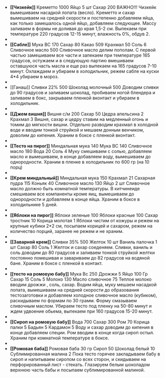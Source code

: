- **[[Чизкейк]]** 
  Креметто 1000
  Яйцо 5 шт
  Сахар 200
  ВАЖНО!!!
  Чизкейк вымешиваем насадкой лопата (весло). Креметто и сахар вымешиваем на средней скорости и постепенно добавляем яйца, как только замешалось одной яйцо, добавляем следующее. Массу заливаем в формы не доливая до края 1,5-2 см. Выпекаем при температуре 220 градусов 12-15 минут, влажность 0%, обдув 2.
-
- **[[Сабле]]** 
  Мука ВС 170
  Сахар 80
  Какао 509
  Крахмал 50
  Соль 6
  Сливочное масло 500
  Сливочное масло делим пополам. С первой частью замешиваем все части и запекаем при температуре 165 градусов, остужаем и в следующую партию вмешиваем оставшуюся часть масла и еще раз выпекаем на 165 градусов 7-10 минут. Охлаждаем и убираем в холодильник, режем сабле на куски 4*4 убираем в мороз.
-
- [[Ганаш]] 
  Сливки 22% 500
  Шоколад молочный 500
  Доводим сливки до 90 градусов и заливаем шоколад, пробиваем ногой блендера и заливаем в бокс, закрываем пленкой вконтакт и убираем в холодильник.
-
- **[[Джем вишня]]** 
  Вишня с/м 200
  Сахар 50
  Цедра апельсина 2
  Крахмал 3
  Вишня, сахар и цедру ставим на медленный огонь и томим до мягкости вишни. Отдельно разводим крахмал в холодной воде и вводим тонкой струйкой и мешаем донным венчиком, доволим до кипения. Храним в боксе с пленкой вконтакт.
-
- **[[Тесто на пирог]]** 
  Миндальная мука 140
  Мука ВС 140
  Сливочное масло 180
  Вода 20
  Соль 4
  Муку смешиваем с солью, добавляем масло и вымешиваем, в конце добавляем воду, вымешиваем до однородности. Храним в пленке в холодильник по 600 гр (на 10 порц)
-
- **[[Крем миндальный]]** 
  Миндальная мука 150
  Крахмал 21
  Сахарная пудра 115
  Коньяк 40
  Сливочное масло 130
  Яйцо 2 шт
  Сливочное масло должно быть комнатной температуры. В китчинеиде смешиваем все компаненты кроме яиц, вымешиваем до однородности и добавляем в конце яйца. Храним в боксе в холодильнике 5 дней.
-
- **[[Яблоки на пирог]]** 
  Яблоки зеленые 100
  Яблоки красные 100
  Сахар тростник 10
  Корица молотая 1
  Яблоки чистим от кожуры и режем на крупные кубики 2*2 см, посыпаем корицей и сахаром, режем на количество порций, заранее не режем и не храним.
-
- **[[Заварной крем]]** 
  Сливки 35% 500
  Желток 10 шт
  Ваниль палочка 1 шт
  Сахар 80
  Соль 1
  Желток и сахар соеденяем. Сливки, ваниль и соль доводим до 80 градусов и заливаем тонкой струйкой желтки постоянно помешивая и завариваем до 82 градусов на водяной бане. Храним в боксе с пленкой в контакт.
-
- **[[тесто на ромовую бабу]]** 
  Мука Вс 250
  Дрожжи 5
  Яйцо 100 Гр
  Сахар 15
  Соль 5
  Молоко 130
  Масло сливочное 75
  Теплое молоко вводим дрожжи , соль, сахар. Водим яйца, муку мешаем насадкой лопата, вымешиваем на средней скорости до образования тестозаготовки и добавляем холодное сливочное масло (кубиком), раскидываем по формам по 30 грамм. Форму смазываем сливочным маслом. Убираем тесто под пленку на 50-80 минут и ждем удвоение обьема, выпекаем при 160 градусов 15-20 минут.
-
- **[[Сироп на ромовую бабу]]** 
  Вода 700
  Сахар 300
  Ром 70
  Корица палки 5
  Бадьян 5
  Кардамон 5
  Воду и сахар доводим до кипения в конце добавляем специи. Ром вводим в конце когда сироп остыл. Храним при комнатной температуре в боксе.
-
- **[[Ромовая баба]]** 
  Ромовая баба 30 гр 
  Сироп 50
  Шоколад белый 10
  Сублимированная малина 2
  Пока тесто горячее закладываем бабу в сироп и напитываем сиропом со всех сторон, и скидываем на перфорированный лист - стекать. Глазируем белым шоколадом верхнюю часть бабы и посыпаем сублимированной малиной.